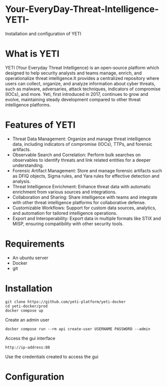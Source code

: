 # Your-EveryDay-Threat-Intelligence-YETI-
Installation and configuration of YETI


# What is YETI
YETI (Your Everyday Threat Intelligence) is an open-source platform which designed to help security analysts and teams manage, enrich, and operationalize threat intelligence.It provides a centralized repository where users can collect, organize, and analyze information about cyber threats, such as malware, adversaries, attack techniques, indicators of compromise (IOCs), and more. Yeti, first introduced in 2017, continues to grow and evolve, maintaining steady development compared to other threat intelligence platforms. 

# Features of YETI
* Threat Data Management: Organize and manage threat intelligence data, including indicators of compromise (IOCs), TTPs, and forensic artifacts.
* Observable Search and Correlation: Perform bulk searches on observables to identify threats and link related entities for a deeper understanding.
* Forensic Artifact Management: Store and manage forensic artifacts such as DFIQ objects, Sigma rules, and Yara rules for effective detection and analysis.
* Threat Intelligence Enrichment: Enhance threat data with automatic enrichment from various sources and integrations.
* Collaboration and Sharing: Share intelligence with teams and integrate with other threat intelligence platforms for collaborative defense.
* Customizable Workflows: Support for custom data sources, analytics, and automation for tailored intelligence operations.
* Export and Interoperability: Export data in multiple formats like STIX and MISP, ensuring compatibility with other security tools.

# Requirements
 * An ubuntu server
 * Docker
 * git
   
# Installation
````````
git clone https://github.com/yeti-platform/yeti-docker
cd yeti-docker/prod
docker compose up
````````

Create an admin user 
```````
docker compose run --rm api create-user USERNAME PASSWORD --admin
```````

Access the gui interface
```````````
http://ip-address:80
```````````
Use the credentials created to access the gui

# Configuration


 
